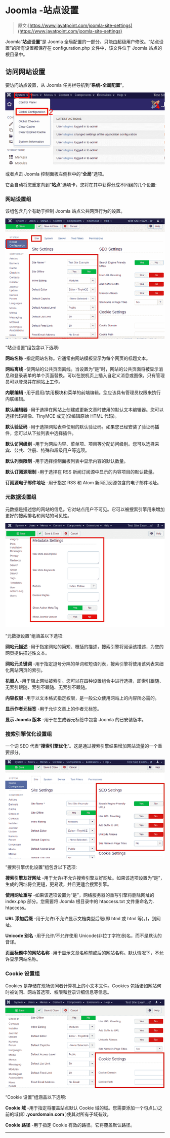 # Joomla -站点设置

> 原文:[https://www.javatpoint.com/joomla-site-settings](https://www.javatpoint.com/joomla-site-settings)

Joomla“**站点设置**”是 Joomla 全局配置的一部分。只能由超级用户修改。“站点设置”的所有设置都保存在 configuration.php 文件中，该文件位于 Joomla 站点的根目录中。

## 访问网站设置

要访问站点设置，从 Joomla 任务栏导航到“**系统-全局配置**”。

![Joomla Site Settings](img/7618205f516693acdebfd412557efe0b.png)

或者点击 Joomla 控制面板左侧栏中的“**全局**”选项。

它会自动将您重定向到“**站点**”选项卡，您将在其中获得分成不同组的几个设置:

### 网站设置组

该组包含几个有助于控制 Joomla 站点公共网页行为的设置。

![Joomla Site Settings](img/72a07b3798d41a74012d57c88dcb31d9.png)

“站点设置”组包含以下选项:

**网站名称** -指定网站名称。它通常由网站模板显示为每个网页的标题文本。

**网站离线** -使网站的公共页面离线。当设置为“是”时，网站的公共页面将被显示消息和登录表单的单个页面替换。可以在脱机页上插入自定义消息或图像。只有管理员可以登录并在网站上工作。

**内联编辑** -用于启用/禁用模块和菜单的前端编辑。您应该具有管理员权限来执行内联编辑。

**默认编辑器** -用于选择在网站上创建或更新文章时使用的默认文本编辑器。您可以选择代码镜像、TinyMCE 或无(仅编辑原始 HTML 代码)。

**默认验证码** -用于选择网站表单使用的默认验证码。如果您已经安装了验证码插件，您可以从下拉列表中选择插件。

**默认访问级别** -用于为网站内容、菜单项、项目等分配访问级别。您可以选择来宾、公共、注册、特殊和超级用户等选项。

**默认列表限制** -用于选择控制面板列表中显示内容的默认数量。

**默认订阅源限制** -用于选择在 RSS 新闻订阅源中显示的内容项目的默认数量。

**订阅源电子邮件地址** -用于指定 RSS 和 Atom 新闻订阅源包含的电子邮件地址。

### 元数据设置组

元数据是描述您的网站的信息。它对站点用户不可见。它可以被搜索引擎用来增加更好的搜索排名和网站的可见性。

![Joomla Site Settings](img/f61dbde729dfff60114a54b4d171bb41.png)

“元数据设置”组涵盖以下选项:

**网站元描述** -用于指定网站的简短、概括的描述，搜索引擎将阅读该描述，为您的网页提供描述性文本。

**网站元关键词** -用于指定逗号分隔的单词和短语列表，搜索引擎将使用该列表来细化网站网页的索引。

**机器人** -用于阻止网址被索引。您可以在四种设置组合中进行选择，即索引跟随、无索引跟随、索引不跟随、无索引不跟随。

**内容权限** -用于以文本格式指定权限，是一般公众使用网站上的内容所必需的。

**显示作者元标签** -用于允许文章上的作者元标签。

**显示 Joomla 版本** -用于在生成器元标签中包含 Joomla 的已安装版本。

### 搜索引擎优化设置组

一个词 SEO 代表“**搜索引擎优化**”。这是通过搜索引擎结果增加网站流量的一个重要部分。

![Joomla Site Settings](img/8f92b4f389ce0db92135119a9b5fbf31.png)

“搜索引擎优化设置”组包含以下选项:

**搜索引擎友好网址** -用于允许/不允许搜索引擎友好网址。如果该选项设置为“是”，生成的网址将会更短，更易读，并且更适合搜索引擎。

**使用网址重写** -如果该选项设置为“是”，网络服务器的重写引擎将删除网址的 index.php 部分。您需要将 Joomla 根目录中的 htaccess.txt 文件重命名为. htaccess。

**URL 添加后缀** -用于允许/不允许显示文档类型后缀(即 html 或 html 等)。)，到网址。

**Unicode 别名** -用于允许/不允许使用 Unicode(非拉丁字符)别名，而不是默认的音译。

**页面标题中的网站名称** -用于显示文章名称前或后的网站名称。默认情况下，不允许显示网站名称。

### Cookie 设置组

Cookies 是存储在现场访问者计算机上的小文本文件。Cookies 包括诸如网站何时被访问、网站首选项、权限和登录详细信息等信息。

![Joomla Site Settings](img/2e7d5b28be83eb631c7ecf4bf2ac5529.png)

“Cookie 设置”组涵盖以下选项:

**Cookie 域** -用于指定将覆盖站点默认 Cookie 域的域。您需要添加一个句点(。)之前的域(即 **.yourdomain.com** )使其对所有子域有效。

**Cookie 路径** -用于指定 Cookie 有效的路径。它将覆盖默认路径。

* * *